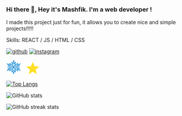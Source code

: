 ### Hi there 👋, Hey it's Mashfik. I'm a web developer !
I made this project just for fun, it allows you to create nice and simple projects!!!!!

Skills: REACT / JS / HTML / CSS



[<img src='https://cdn.jsdelivr.net/npm/simple-icons@3.0.1/icons/github.svg' alt='github' height='40'>](https://github.com/Mashfik007)  [<img src='https://cdn.jsdelivr.net/npm/simple-icons@3.0.1/icons/instagram.svg' alt='instagram' height='40'>](https://www.instagram.com/webwizardryh007q/)  

<a href='https://archiveprogram.github.com/'><img src='https://raw.githubusercontent.com/acervenky/animated-github-badges/master/assets/acbadge.gif' width='40' height='40'></a> <a href='https://stars.github.com/'><img src='https://raw.githubusercontent.com/acervenky/animated-github-badges/master/assets/starbadge.gif' width='35' height='35'></a> 

[![Top Langs](https://github-readme-stats.vercel.app/api/top-langs/?username=Mashfik007)](https://github.com/anuraghazra/github-readme-stats)

![GitHub stats](https://github-readme-stats.vercel.app/api?username=Mashfik007&show_icons=true)  

![GitHub streak stats](https://streak-stats.demolab.com/?user=Mashfik007)  

